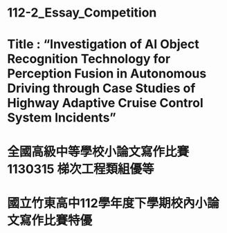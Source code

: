 # 112-2_Essay_Competition

# Title : “Investigation of AI Object Recognition Technology for Perception Fusion in Autonomous Driving through Case Studies of Highway Adaptive Cruise Control System Incidents” 

# 全國高級中等學校小論文寫作比賽1130315 梯次工程類組優等
# 國立竹東高中112學年度下學期校內小論文寫作比賽特優
